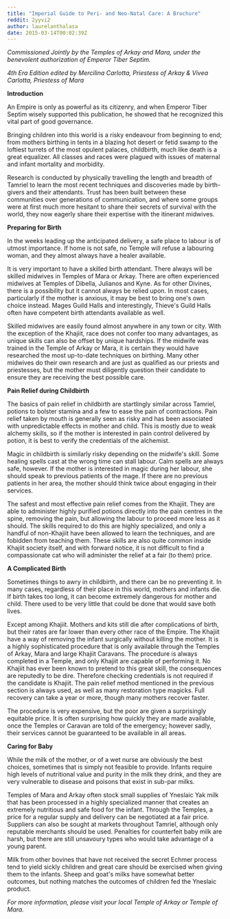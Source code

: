 ```yaml
---
title: "Imperial Guide to Peri- and Neo-Natal Care: A Brochure"
reddit: 2yyvi2
author: laurelanthalasa
date: 2015-03-14T00:02:39Z
---
```


*Commissioned Jointly by the Temples of Arkay and Mara, under the benevolent authorization of Emperor Tiber Septim.*

*4th Era Edition edited by Mercilina Carlotta, Priestess of Arkay &amp; Vivea Carlotta, Priestess of Mara*

**Introduction**

An Empire is only as powerful as its citizenry, and when Emperor Tiber Septim wisely supported this publication, he showed that he recognized this vital part of good governance.

Bringing children into this world is a risky endeavour from beginning to end; from mothers birthing in tents in a blazing hot desert or fetid swamp to the loftiest turrets of the most opulent palaces, childbirth, much like death is a great equalizer.  All classes and races were plagued with issues of maternal and infant mortality and morbidity.

Research is conducted by physically travelling the length and breadth of Tamriel to learn the most recent techniques and discoveries made by birth-givers and their attendants.  Trust has been built between these communities over generations of communication, and where some groups were at first much more hesitant to share their secrets of survival with the world, they now eagerly share their expertise with the itinerant midwives.



**Preparing for Birth**

In the weeks leading up the anticipated delivery, a safe place to labour is of utmost importance.  If home is not safe, no Temple will refuse a labouring woman, and they almost always have a healer available.

It is very important to have a skilled birth attendant.  There always will be skilled midwives in Temples of Mara or Arkay.  There are often experienced midwives at Temples of Dibella, Julianos and Kyne.  As for other Divines, there is a possibility but it cannot always be relied upon.  In most cases, particularly if the mother is anxious, it may be best to bring one's own choice instead.  Mages Guild Halls and interestingly, Thieve's Guild Halls often have competent birth attendants available as well.

Skilled midwives are easily found almost anywhere in any town or city.  With the exception of the Khajiit, race does not confer too many advantages, as unique skills can also be offset by unique hardships.  If the midwife was trained in the Temple of Arkay or Mara, it is certain they would have researched the most up-to-date techniques on birthing.  Many other midwives do their own research and are just as qualified as our priests and priestesses, but the mother must diligently question their candidate to ensure they are receiving the best possible care.


**Pain Relief during Childbirth**

The basics of pain relief in childbirth are startlingly similar across Tamriel, potions to bolster stamina and a few to ease the pain of contractions.  Pain relief taken by mouth is generally seen as risky and has been associated with unpredictable effects in mother and child.  This is mostly due to weak alchemy skills, so if the mother is interested in pain control delivered by potion, it is best to verify the credentials of the alchemist.

Magic in childbirth is similarly risky depending on the midwife's skill.  Some healing spells cast at the wrong time can stall labour.  Calm spells are always safe, however.  If the mother is interested in magic during her labour, she should speak to previous patients of the mage.  If there are no previous patients in her area, the mother should think twice about engaging in their services.

The safest and most effective pain relief comes from the Khajiit.  They are able to administer highly purified potions directly into the pain centres in the spine, removing the pain, but allowing the labour to proceed more less as it should.  The skills required to do this are highly specialized, and only a handful of non-Khajiit have been allowed to learn the techniques, and are fobidden from teaching them.  These skills are also quite common inside Khajiit society itself, and with forward notice, it is not difficult to find a compassionate cat who will administer the relief at a fair (to them) price.


**A Complicated Birth**

Sometimes things to awry in childbirth, and there can be no preventing it.  In many cases, regardless of their place in this world, mothers and infants die.  If birth takes too long, it can become extremely dangerous for mother and child.  There used to be very little that could be done that would save both lives.

Except among Khajiit.  Mothers and kits still die after complications of birth, but their rates are far lower than every other race of the Empire.  The Khajiit have a way of removing the infant surgically without killing the mother.  It is a highly sophisticated procedure that is only available through the Temples of Arkay, Mara and large Khajiit Caravans.  The procedure is always completed in a Temple, and only Khajiit are capable of performing it.  No Khajiit has ever been known to pretend to this great skill, the consequences are reputedly to be dire.  Therefore checking credentials is not required if the candidate is Khajiit.  The pain relief method mentioned in the previous section is always used, as well as many restoration type magicks.  Full recovery can take a year or more, though many mothers recover faster.

The procedure is very expensive, but the poor are given a surprisingly equitable price.  It is often surprising how quickly they are made available, once the Temples or Caravan are told of the emergency; however sadly, their services cannot be guaranteed to be available in all areas.

**Caring for Baby**

While the milk of the mother, or of a wet nurse are obviously the best choices, sometimes that is simply not feasible to provide.  Infants require high levels of nutritional value and purity in the milk they drink, and they are very vulnerable to disease and poisons that exist in sub-par milks.

Temples of Mara and Arkay often stock small supplies of Yneslaic Yak milk that has been processed in a highly specialized manner that creates an extremely nutritious and safe food for the infant.  Through the Temples, a price for a regular supply and delivery can be negotiated at a fair price.  Suppliers can also be sought at markets throughout Tamriel, although only reputable merchants should be used.  Penalties for counterfeit baby milk are harsh, but there are still unsavoury types who would take advantage of a young parent.

Milk from other bovines that have not received the secret Echmer process tend to yield sickly children and great care should be exercised when giving them to the infants.  Sheep and goat's milks have somewhat better outcomes, but nothing matches the outcomes of children fed the Yneslaic product.

*For more information, please visit your local Temple of Arkay or Temple of Mara.*

